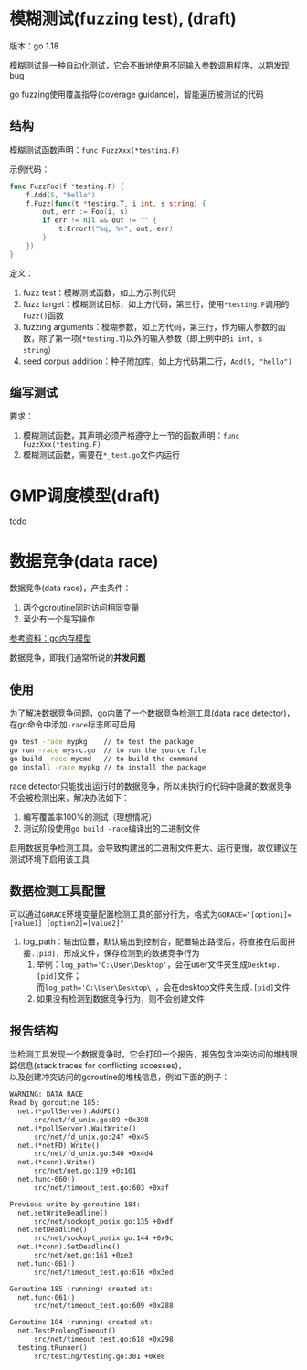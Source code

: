 # 模糊测试(fuzzing test), (draft)

版本：go 1.18

模糊测试是一种自动化测试，它会不断地使用不同输入参数调用程序，以期发现bug

go fuzzing使用覆盖指导(coverage guidance)，智能遍历被测试的代码

## 结构

模糊测试函数声明：`func FuzzXxx(*testing.F)`

示例代码：

```go 
func FuzzFoo(f *testing.F) {
    f.Add(5, "hello")
    f.Fuzz(func(t *testing.T, i int, s string) {
        out, err := Foo(i, s)
        if err != nil && out != "" {
            t.Errorf("%q, %v", out, err)
        }
    })
}
```

定义：

1. fuzz test：模糊测试函数，如上方示例代码
2. fuzz target：模糊测试目标，如上方代码，第三行，使用`*testing.F`调用的`Fuzz()`函数
3. fuzzing arguments：模糊参数，如上方代码，第三行，作为输入参数的函数，除了第一项(`*testing.T`)以外的输入参数（即上例中的`i int, s string`）
4. seed corpus addition：种子附加库，如上方代码第二行，`Add(5, "hello")`

## 编写测试

要求：

1. 模糊测试函数，其声明必须严格遵守上一节的函数声明：`func FuzzXxx(*testing.F)`
2. 模糊测试函数，需要在`*_test.go`文件内运行

# GMP调度模型(draft)

todo

# 数据竞争(data race)

数据竞争(data race)，产生条件：

1. 两个goroutine同时访问相同变量
2. 至少有一个是写操作

[参考资料：go内存模型](https://go.dev/ref/mem/)

数据竞争，即我们通常所说的**并发问题**

## 使用

为了解决数据竞争问题，go内置了一个数据竞争检测工具(data race detector)，在go命令中添加`-race`标志即可启用

```cmd 
go test -race mypkg    // to test the package
go run -race mysrc.go  // to run the source file
go build -race mycmd   // to build the command
go install -race mypkg // to install the package
```

race detector只能找出运行时的数据竞争，所以未执行的代码中隐藏的数据竞争不会被检测出来，解决办法如下：

1. 编写覆盖率100%的测试（理想情况）
2. 测试阶段使用`go build -race`编译出的二进制文件

启用数据竞争检测工具，会导致构建出的二进制文件更大、运行更慢，故仅建议在测试环境下启用该工具

## 数据检测工具配置

可以通过`GORACE`环境变量配置检测工具的部分行为，格式为`GORACE="[option1]=[value1] [option2]=[value2]"`

1. log_path：输出位置，默认输出到控制台，配置输出路径后，将直接在后面拼接`.[pid]`，形成文件，保存检测到的数据竞争行为
    1. 举例：`log_path='C:\User\Desktop'`，会在user文件夹生成`Desktop.[pid]`文件；  
       而`log_path='C:\User\Desktop\'`，会在desktop文件夹生成`.[pid]`文件
    2. 如果没有检测到数据竞争行为，则不会创建文件

## 报告结构

当检测工具发现一个数据竞争时，它会打印一个报告，报告包含冲突访问的堆栈跟踪信息(stack traces for conflicting accesses)，  
以及创建冲突访问的goroutine的堆栈信息，例如下面的例子：

```txt 
WARNING: DATA RACE
Read by goroutine 185:
  net.(*pollServer).AddFD()
      src/net/fd_unix.go:89 +0x398
  net.(*pollServer).WaitWrite()
      src/net/fd_unix.go:247 +0x45
  net.(*netFD).Write()
      src/net/fd_unix.go:540 +0x4d4
  net.(*conn).Write()
      src/net/net.go:129 +0x101
  net.func·060()
      src/net/timeout_test.go:603 +0xaf

Previous write by goroutine 184:
  net.setWriteDeadline()
      src/net/sockopt_posix.go:135 +0xdf
  net.setDeadline()
      src/net/sockopt_posix.go:144 +0x9c
  net.(*conn).SetDeadline()
      src/net/net.go:161 +0xe3
  net.func·061()
      src/net/timeout_test.go:616 +0x3ed

Goroutine 185 (running) created at:
  net.func·061()
      src/net/timeout_test.go:609 +0x288

Goroutine 184 (running) created at:
  net.TestProlongTimeout()
      src/net/timeout_test.go:618 +0x298
  testing.tRunner()
      src/testing/testing.go:301 +0xe8
```
